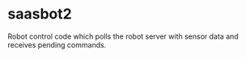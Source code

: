 saasbot2
========

Robot control code which polls the robot server with sensor data and receives pending commands.
